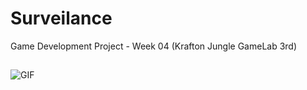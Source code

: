 # Surveilance
Game Development Project - Week 04 (Krafton Jungle GameLab 3rd)

##

![GIF](preview1.gif)
